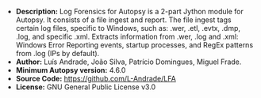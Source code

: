 - __Description:__ Log Forensics for Autopsy is a 2-part Jython module for Autopsy. It consists of a file ingest and report. The file ingest tags certain log files, specific to Windows, such as: .wer, .etl, .evtx, .dmp, .log, and specific .xml. Extracts information from .wer, .log and .xml: Windows Error Reporting events, startup processes, and RegEx patterns from .log (IPs by default).
- __Author:__ Luís Andrade, João Silva, Patrício Domingues, Miguel Frade.
- __Minimum Autopsy version:__ 4.6.0
- __Source Code:__ https://github.com/L-Andrade/LFA
- __License:__ GNU General Public License v3.0